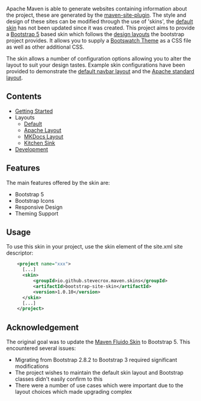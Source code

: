 Apache Maven is able to generate websites containing information about the project, these are generated by the [maven-site-plugin](https://maven.apache.org/plugins/maven-site-plugin/). The style and design of these sites can be modified through the use of 'skins', the [default skin](https://maven.apache.org/skins/maven-default-skin/) has not been updated since it was created. This project aims to provide a [Bootstrap 5](https://getbootstrap.com/docs/5.0/getting-started/introduction/) based skin which follows the [design layouts](https://getbootstrap.com/docs/5.0/examples/) the bootstrap project provides. It allows you to supply a [Bootswatch Theme](https://bootswatch.com/) as a CSS file as well as other additional CSS.

The skin allows a number of configuration options allowing you to alter the layout to suit your design tastes. Example skin configurations have been provided to demonstrate the [default navbar layout](https://stevecrox.github.io/maven-site-bootstrap-skin/bootstrap-site-skin/index.html) and the [Apache standard layout](https://stevecrox.github.io/maven-site-bootstrap-skin/bootstrap-site-skin-example-parent/boostrap-site-skin-apache/index.html).

## Contents
* [Getting Started](docs/gettingStarted/index.md)
* Layouts
   * [Default](https://stevecrox.github.io/maven-site-bootstrap-skin/bootstrap-site-skin/index.html)
   * [Apache Layout](https://stevecrox.github.io/maven-site-bootstrap-skin/bootstrap-site-skin-example-parent/boostrap-site-skin-apache/index.html)
   * [MKDocs Layout](https://stevecrox.github.io/maven-site-bootstrap-skin/bootstrap-site-skin-example-parent/boostrap-site-skin-navbar/index.html)
   * [Kitchen Sink](https://stevecrox.github.io/maven-site-bootstrap-skin/bootstrap-site-skin-example-parent/boostrap-site-skin-all-options/index.html)
* [Development](docs/development/index.md)

## Features
The main features offered by the skin are:
* Bootstrap 5
* Bootstrap Icons
* Responsive Design
* Theming Support

## Usage
To use this skin in your project, use the skin element of the site.xml site descriptor:
```xml
    <project name="xxx">
      [...]
      <skin>
          <groupId>io.github.stevecrox.maven.skins</groupId>
          <artifactId>bootstrap-site-skin</artifactId>
          <version>1.0.10</version>
      </skin>
      [...]
    </project>
```

## Acknowledgement
The original goal was to update the [Maven Fluido Skin](https://maven.apache.org/skins/maven-fluido-skin) to Bootstrap 5. This encountered several issues:
* Migrating from Bootstrap 2.8.2 to Bootstrap 3 required significant modifications
* The project wishes to maintain the default skin layout and Bootstrap classes didn't easily confirm to this
* There were a number of use cases which were important due to the layout choices which made upgrading complex

